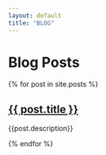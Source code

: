 ```yaml
---
layout: default
title: "BLOG"
---
```


# Blog Posts

{% for post in site.posts %}
  <h2><a href="{{ site.baseurl }}{{ post.url }}">{{ post.title }}</a></h2>  
  <p>{{post.description}}</P>
{% endfor %}